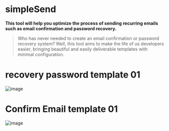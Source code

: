 # simpleSend
**This tool will help you optimize the process of sending recurring emails such as email confirmation and password recovery.**
>
> Who has never needed to create an email confirmation or password recovery system?
> Well, this tool aims to make the life of us developers easier, bringing beautiful and easily deliverable templates with minimal configuration.


# recovery password template 01
![image](https://github.com/YrllanBrandao/simpleSend/assets/77467410/b00316ea-145b-49de-b849-cb6dc0297984)


# Confirm Email template 01 

![image](https://github.com/YrllanBrandao/simpleSend/assets/77467410/8073c946-5d4a-4723-bb4c-d30a5730f7d6)
